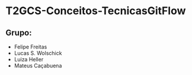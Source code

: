 # T2GCS-Conceitos-TecnicasGitFlow


Grupo:
- 
- Felipe Freitas
- Lucas S. Wolschick
- Luiza Heller
- Mateus Caçabuena
